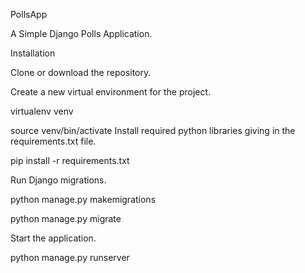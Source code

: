 PollsApp

A Simple Django Polls Application.

Installation

Clone or download the repository.

Create a new virtual environment for the project.

virtualenv venv

source venv/bin/activate
Install required python libraries giving in the requirements.txt file.

pip install -r requirements.txt

Run Django migrations.

python manage.py makemigrations

python manage.py migrate

Start the application.

python manage.py runserver
